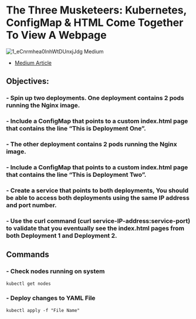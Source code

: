# The Three Musketeers: Kubernetes, ConfigMap & HTML Come Together To View A Webpage

   ![1_eCnrmhea0lnhWtDUnxjJdg Medium](https://user-images.githubusercontent.com/105087652/219882992-bed6c99c-aa01-4a8f-82df-bf6a1683d221.jpeg)

   - [Medium Article](https://aws.plainenglish.io/the-three-musketeers-kubernetes-configmap-html-come-together-to-view-a-webpage-29f6cbae927f)

## Objectives:

### - Spin up two deployments. One deployment contains 2 pods running the Nginx image.
### - Include a ConfigMap that points to a custom index.html page that contains the line “This is Deployment One”.
### - The other deployment contains 2 pods running the Nginx image.
### - Include a ConfigMap that points to a custom index.html page that contains the line “This is Deployment Two”.
### - Create a service that points to both deployments, You should be able to access both deployments using the same IP address and port number.
### - Use the curl command (curl service-IP-address:service-port) to validate that you eventually see the index.html pages from both Deployment 1 and Deployment 2.

## Commands

### - Check nodes running on system
`kubectl get nodes`

### - Deploy changes to YAML File
`kubectl apply -f "File Name" `
